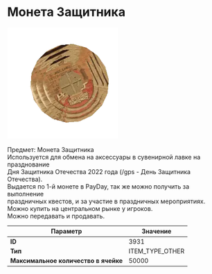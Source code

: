 # Монета Защитника

![Item Image](../img/3931.webp?raw=true)

Предмет: Монета Защитника<br>Используется для обмена на аксессуары в сувенирной лавке на празднование <br>Дня Защитника Отечества 2022 года (/gps - День Защитника Отечества).<br>Выдается по 1-й монете в PayDay, так же можно получить за выполнение <br>праздничных квестов, и за участие в праздничных мероприятиях. <br>Можно купить на центральном рынке у игроков.<br>Можно передавать и продавать.


| Параметр | Значение |
|----------|----------|
| **ID** | 3931 |
| **Тип** | ITEM_TYPE_OTHER |
| **Максимальное количество в ячейке** | 50000 |


